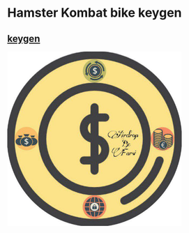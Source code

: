 # Hamster Kombat bike keygen



## [keygen](https://georg95.github.io/bike-keygen.html)

[<img src="demo.jpg" width="400">](https://web.telegram.org/e6e075fc-cd72-4c51-9c37-02d58e3242d1)
